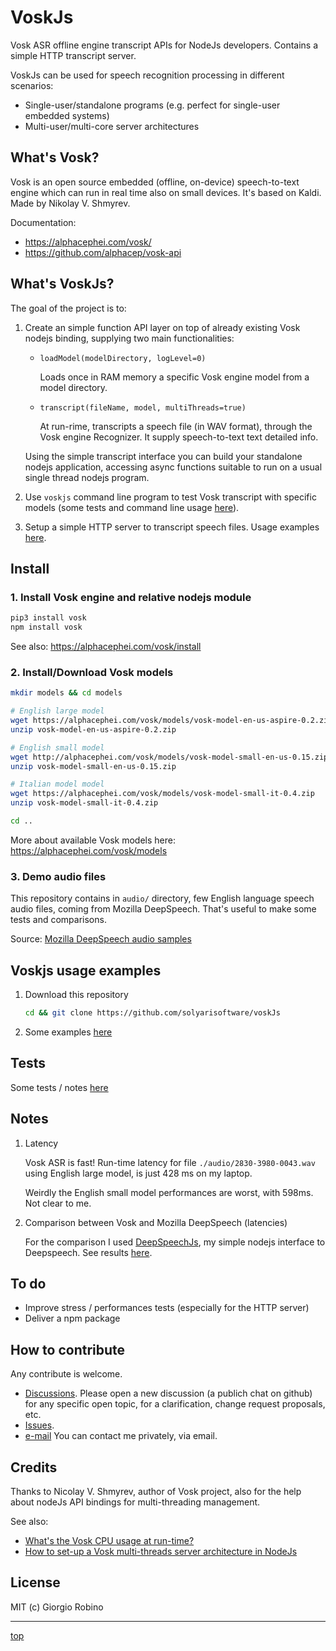 # VoskJs

Vosk ASR offline engine transcript APIs for NodeJs developers.
Contains a simple HTTP transcript server.

VoskJs can be used for speech recognition processing in different scenarios:
- Single-user/standalone programs (e.g. perfect for single-user embedded systems) 
- Multi-user/multi-core server architectures 


## What's Vosk?

Vosk is an open source embedded (offline, on-device) speech-to-text engine 
which can run in real time also on small devices.
It's based on Kaldi. Made by Nikolay V. Shmyrev. 

Documentation:
- https://alphacephei.com/vosk/
- https://github.com/alphacep/vosk-api

## What's VoskJs?

The goal of the project is to:

1. Create an simple function API layer on top of already existing Vosk nodejs binding, 
   supplying two main functionalities: 

   - `loadModel(modelDirectory, logLevel=0)`
 
     Loads once in RAM memory a specific Vosk engine model from a model directory.
 
   - `transcript(fileName, model, multiThreads=true)` 

     At run-rime, transcripts a speech file (in WAV format), 
     through the Vosk engine Recognizer. It supply speech-to-text text detailed info.

   Using the simple transcript interface you can build your standalone nodejs application, 
   accessing async functions suitable to run on a usual single thread nodejs program.

2. Use `voskjs` command line program to test Vosk transcript with specific models 
  (some tests and command line usage [here](tests/README.md)).

3. Setup a simple HTTP server to transcript speech files. 
   Usage examples [here](examples/). 


## Install 

### 1. Install Vosk engine and relative nodejs module

```bash
pip3 install vosk 
npm install vosk
```

See also: https://alphacephei.com/vosk/install


### 2. Install/Download Vosk models

```bash
mkdir models && cd models

# English large model
wget https://alphacephei.com/vosk/models/vosk-model-en-us-aspire-0.2.zip
unzip vosk-model-en-us-aspire-0.2.zip

# English small model
wget http://alphacephei.com/vosk/models/vosk-model-small-en-us-0.15.zip
unzip vosk-model-small-en-us-0.15.zip

# Italian model model
wget https://alphacephei.com/vosk/models/vosk-model-small-it-0.4.zip
unzip vosk-model-small-it-0.4.zip

cd ..
```

More about available Vosk models here: https://alphacephei.com/vosk/models

### 3. Demo audio files

This repository contains in `audio/` directory, 
few English language speech audio files, coming from Mozilla DeepSpeech.
That's useful to make some tests and comparisons. 

Source: [Mozilla DeepSpeech audio samples](https://github.com/mozilla/DeepSpeech/releases/download/v0.9.3/audio-0.9.3.tar.gz)


## Voskjs usage examples 

1. Download this repository 

   ```bash
   cd && git clone https://github.com/solyarisoftware/voskJs
   ```

2. Some examples [here](examples) 


## Tests

Some tests / notes [here](tests/README.md)


## Notes

1. Latency

   Vosk ASR is fast! Run-time latency for file `./audio/2830-3980-0043.wav`
   using English large model, is just 428 ms on my laptop. 

   Weirdly the English small model performances are worst, with 598ms. Not clear to me. 

2. Comparison between Vosk and Mozilla DeepSpeech (latencies)

   For the comparison I used [DeepSpeechJs](https://github.com/solyarisoftware/DeepSpeechJs), 
   my simple nodejs interface to Deepspeech. See results [here](tests/README.md).


## To do

- Improve stress / performances tests (especially for the HTTP server)
- Deliver a npm package


## How to contribute

Any contribute is welcome. 
- [Discussions](https://github.com/solyarisoftware/voskJs/discussions). 
  Please open a new discussion (a publich chat on github) for any specific open topic, 
  for a clarification, change request proposals, etc.
- [Issues](https://github.com/solyarisoftware/voskJs/issues).
- [e-mail](giorgio.robino@gmail.com)
  You can contact me privately, via email.

## Credits

Thanks to Nicolay V. Shmyrev, author of Vosk project, 
also for the help about nodeJs API bindings for multi-threading management. 

See also: 
- [What's the Vosk CPU usage at run-time?](https://github.com/alphacep/vosk-api/issues/498)
- [How to set-up a Vosk multi-threads server architecture in NodeJs](https://github.com/alphacep/vosk-api/issues/502) 


## License

MIT (c) Giorgio Robino 

---

[top](#)
